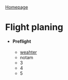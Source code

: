 [Homepage](../README.md)

<h1>Flight planing</h1>

- #### Preflight
  - [weahter](https://aviationweather.com)
  - notam
  - 3
  - 4
  - 5
